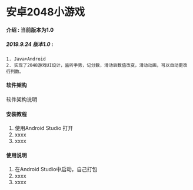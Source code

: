 # 安卓2048小游戏

#### 介绍 : 当前版本为1.0
##### 2019.9.24  版本1.0 :
	1. Java+Android
	2. 实现了2048游戏UI设计，监听手势，记分数，滑动后数值改变，滑动动画，可以自动更改行列数。


#### 软件架构
软件架构说明


#### 安装教程

1. 使用Android Studio 打开
2. xxxx
3. xxxx

#### 使用说明

1. 在Android Studio中启动，自己打包
2. xxxx
3. xxxx

